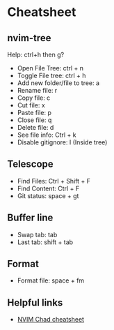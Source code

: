 # Cheatsheet

## nvim-tree

Help: ctrl+h then g?

- Open File Tree: ctrl + n
- Toggle File tree: ctrl + h 
- Add new folder/file to tree: a
- Rename file: r
- Copy file: c
- Cut file: x
- Paste file: p
- Close file: q
- Delete file: d
- See file info: Ctrl + k
- Disable gitignore: I (Inside tree)

## Telescope

- Find Files: Ctrl + Shift + F
- Find Content: Ctrl + F
- Git status: space + gt

## Buffer line

- Swap tab: tab
- Last tab: shift + tab

## Format

- Format file: space + fm

## Helpful links

- [NVIM Chad cheatsheet](https://www.reddit.com/media?url=https%3A%2F%2Fpreview.redd.it%2Fnvchad-cheatisheet-v0-59pmxg6dumua1.png%3Fwidth%3D2520%26format%3Dpng%26auto%3Dwebp%26s%3D5dc1b33cf4244851a43d912856b676c3e36f0b6c)
